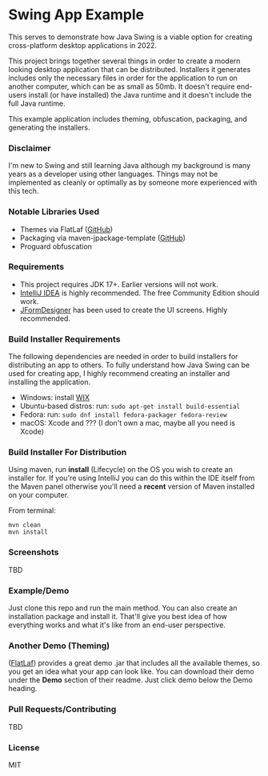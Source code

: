 # Swing App Example

This serves to demonstrate how Java Swing is a viable option for creating cross-platform desktop applications in 2022.

This project brings together several things in order to create a modern looking desktop application that can be
distributed. Installers it generates includes only the necessary files in order for the application to run on another
computer, which can be as small as 50mb. It doesn't require end-users install (or have installed) the Java runtime
and it doesn't include the full Java runtime.

This example application includes theming, obfuscation, packaging, and generating the installers.

### Disclaimer

I'm new to Swing and still learning Java although my background is many years as a developer using other languages.
Things may not be implemented as cleanly or optimally as by someone more experienced with this tech.

### Notable Libraries Used

- Themes via FlatLaf ([GitHub](https://github.com/JFormDesigner/FlatLaf))
- Packaging via maven-jpackage-template ([GitHub](https://github.com/wiverson/maven-jpackage-template))
- Proguard obfuscation

### Requirements

- This project requires JDK 17+. Earlier versions will not work.
- [IntelliJ IDEA](https://www.jetbrains.com/idea/) is highly recommended. The free Community Edition should work.
- [JFormDesigner](https://www.formdev.com/jformdesigner/) has been used to create the UI screens. Highly recommended.

### Build Installer Requirements

The following dependencies are needed in order to build installers for distributing an app to others. To fully
understand how Java Swing can be used for creating app, I highly recommend creating an installer and installing the
application.

- Windows: install [WIX](https://wixtoolset.org/)
- Ubuntu-based distros: run: ```sudo apt-get install build-essential```
- Fedora: run: ```sudo dnf install fedora-packager fedora-review```
- macOS: Xcode and ??? (I don't own a mac, maybe all you need is Xcode)

### Build Installer For Distribution

Using maven, run **install** (Lifecycle) on the OS you wish to create an installer for. If you're using IntelliJ you can
do this within the IDE itself from the Maven panel otherwise you'll need a **recent** version of Maven installed on your
computer.

From terminal:

```shell
mvn clean
mvn install
```

### Screenshots

TBD

### Example/Demo

Just clone this repo and run the main method. You can also create an installation package and install it. That'll give
you best idea of how everything works and what it's like from an end-user perspective.

### Another Demo (Theming)

([FlatLaf](https://github.com/JFormDesigner/FlatLaf)) provides a great demo .jar that includes all the available
themes, so you get an idea what your app can look like. You can download their demo under the **Demo** section of their
readme. Just click demo below the Demo heading.

### Pull Requests/Contributing

TBD

### License

MIT